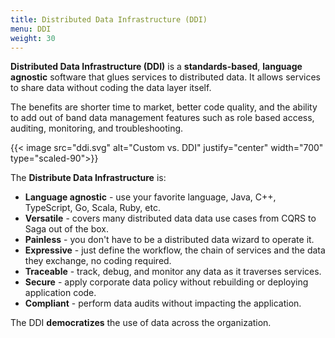 ```yaml
---
title: Distributed Data Infrastructure (DDI)
menu: DDI
weight: 30
---
```


**Distributed Data Infrastructure (DDI)** is a **standards-based**, **language agnostic** software that glues services to distributed data. It allows services to share data without coding the data layer itself.

The benefits are shorter time to market, better code quality, and the ability to add out of band data management features such as role based access, auditing, monitoring, and troubleshooting.

{{< image src="ddi.svg" alt="Custom vs. DDI" justify="center" width="700" type="scaled-90">}}

The **Distribute Data Infrastructure** is:

* **Language agnostic** - use your favorite language, Java, C++, TypeScript, Go, Scala, Ruby, etc.
* **Versatile** - covers many distributed data data use cases from CQRS to Saga out of the box.
* **Painless** - you don't have to be a distributed data wizard to operate it.
* **Expressive** - just define the workflow, the chain of services and the data they exchange, no coding required.
* **Traceable** - track, debug, and monitor any data as it traverses services.
* **Secure** - apply corporate data policy without rebuilding or deploying application code.
* **Compliant** - perform data audits without impacting the application.

The DDI **democratizes** the use of data across the organization.